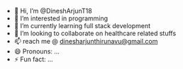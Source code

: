 - 👋 Hi, I’m @DineshArjunT18
- 👀 I’m interested in programming
- 🌱 I’m currently learning full stack development
- 💞️ I’m looking to collaborate on healthcare related stuffs
- 📫 reach me @ dinesharjunthirunavu@gmail.com 
- 😄 Pronouns: ...
- ⚡ Fun fact: ...

<!---
DineshArjunT18/DineshArjunT18 is a ✨ special ✨ repository because its `README.md` (this file) appears on your GitHub profile.
You can click the Preview link to take a look at your changes.
--->
